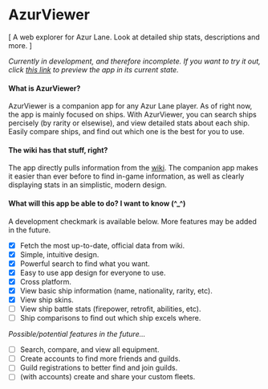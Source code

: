 # AzurViewer

[ A web explorer for Azur Lane. Look at detailed ship stats, descriptions and more. ]

*Currently in development, and therefore incomplete. If you want to try it out, click [this link](https://htmlpreview.github.io/?https://github.com/HotFireyDeath/AzurViewer/blob/master/index.html "this link") to preview the app in its current state.*

#### What is AzurViewer?
AzurViewer is a companion app for any Azur Lane player. As of right now, the app is mainly focused on ships. With AzurViewer, you can search ships percisely (by rarity or elsewise), and view detailed stats about each ship. Easily compare ships, and find out which one is the best for you to use.

#### The wiki has that stuff, right?
The app directly pulls information from the [wiki](https://azurlane.koumakan.jp/Azur_Lane_Wiki).  The companion app makes it easier than ever before to find in-game information, as well as clearly displaying stats in an simplistic, modern design.

#### What will this app be able to do? I want to know (^_^)
A development checkmark is available below. More features may be added in the future.
- [x] Fetch the most up-to-date, official data from wiki.
- [x] Simple, intuitive design.
- [x] Powerful search to find what you want.
- [x] Easy to use app design for everyone to use.
- [x] Cross platform.
- [x] View basic ship information (name, nationality, rarity, etc).
- [x] View ship skins.
- [ ] View ship battle stats (firepower, retrofit, abilities, etc).
- [ ] Ship comparisons to find out which ship excels where.

*Possible/potential features in the future...*
- [ ] Search, compare, and view all equipment.
- [ ] Create accounts to find more friends and guilds.
- [ ] Guild registrations to better find and join guilds.
- [ ] (with accounts) create and share your custom fleets.
